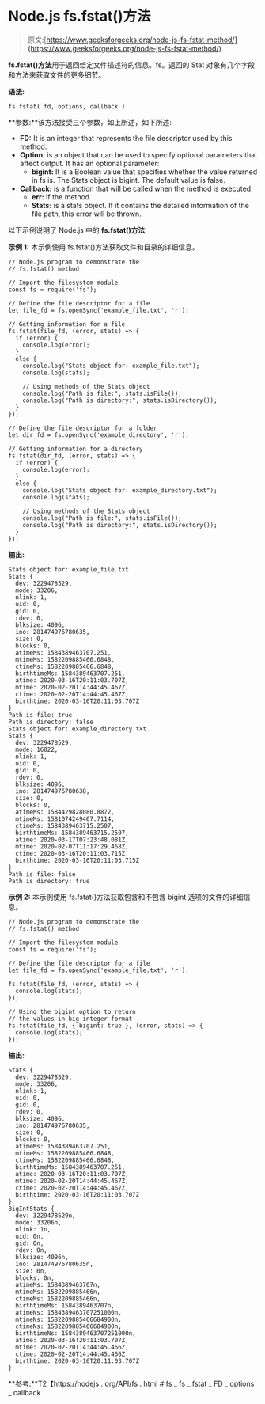 # Node.js fs.fstat()方法

> 原文:[https://www.geeksforgeeks.org/node-js-fs-fstat-method/](https://www.geeksforgeeks.org/node-js-fs-fstat-method/)

**fs.fstat()方法**用于返回给定文件描述符的信息。fs。返回的 Stat 对象有几个字段和方法来获取文件的更多细节。

**语法:**

```
fs.fstat( fd, options, callback )
```

**参数:**该方法接受三个参数，如上所述，如下所述:

*   **FD:** It is an integer that represents the file descriptor used by this method.
*   **Option:** is an object that can be used to specify optional parameters that affect output. It has an optional parameter:
    *   **bigint:** It is a Boolean value that specifies whether the value returned in fs is. The Stats object is bigint. The default value is false.
*   **Callback:** is a function that will be called when the method is executed.
    *   **err:** If the method
    *   **Stats:** is a stats object. If it contains the detailed information of the file path, this error will be thrown.

以下示例说明了 Node.js 中的 **fs.fstat()方法**:

**示例 1:** 本示例使用 fs.fstat()方法获取文件和目录的详细信息。

```
// Node.js program to demonstrate the
// fs.fstat() method

// Import the filesystem module
const fs = require('fs');

// Define the file descriptor for a file
let file_fd = fs.openSync('example_file.txt', 'r');

// Getting information for a file
fs.fstat(file_fd, (error, stats) => {
  if (error) {
    console.log(error);
  }
  else {
    console.log("Stats object for: example_file.txt");
    console.log(stats);

    // Using methods of the Stats object
    console.log("Path is file:", stats.isFile());
    console.log("Path is directory:", stats.isDirectory());
  }
});

// Define the file descriptor for a folder
let dir_fd = fs.openSync('example_directory', 'r');

// Getting information for a directory
fs.fstat(dir_fd, (error, stats) => {
  if (error) {
    console.log(error);
  }
  else {
    console.log("Stats object for: example_directory.txt");
    console.log(stats);

    // Using methods of the Stats object
    console.log("Path is file:", stats.isFile());
    console.log("Path is directory:", stats.isDirectory());
  }
});
```

**输出:**

```
Stats object for: example_file.txt
Stats {
  dev: 3229478529,
  mode: 33206,
  nlink: 1,
  uid: 0,
  gid: 0,
  rdev: 0,
  blksize: 4096,
  ino: 281474976780635,
  size: 0,
  blocks: 0,
  atimeMs: 1584389463707.251,
  mtimeMs: 1582209885466.6848,
  ctimeMs: 1582209885466.6848,
  birthtimeMs: 1584389463707.251,
  atime: 2020-03-16T20:11:03.707Z,
  mtime: 2020-02-20T14:44:45.467Z,
  ctime: 2020-02-20T14:44:45.467Z,
  birthtime: 2020-03-16T20:11:03.707Z
}
Path is file: true
Path is directory: false
Stats object for: example_directory.txt
Stats {
  dev: 3229478529,
  mode: 16822,
  nlink: 1,
  uid: 0,
  gid: 0,
  rdev: 0,
  blksize: 4096,
  ino: 281474976780638,
  size: 0,
  blocks: 0,
  atimeMs: 1584429828080.8872,
  mtimeMs: 1581074249467.7114,
  ctimeMs: 1584389463715.2507,
  birthtimeMs: 1584389463715.2507,
  atime: 2020-03-17T07:23:48.081Z,
  mtime: 2020-02-07T11:17:29.468Z,
  ctime: 2020-03-16T20:11:03.715Z,
  birthtime: 2020-03-16T20:11:03.715Z
}
Path is file: false
Path is directory: true
```

**示例 2:** 本示例使用 fs.fstat()方法获取包含和不包含 bigint 选项的文件的详细信息。

```
// Node.js program to demonstrate the
// fs.fstat() method

// Import the filesystem module
const fs = require('fs');

// Define the file descriptor for a file
let file_fd = fs.openSync('example_file.txt', 'r');

fs.fstat(file_fd, (error, stats) => {
  console.log(stats);
});

// Using the bigint option to return
// the values in big integer format
fs.fstat(file_fd, { bigint: true }, (error, stats) => {
  console.log(stats);
});
```

**输出:**

```
Stats {
  dev: 3229478529,
  mode: 33206,
  nlink: 1,
  uid: 0,
  gid: 0,
  rdev: 0,
  blksize: 4096,
  ino: 281474976780635,
  size: 0,
  blocks: 0,
  atimeMs: 1584389463707.251,
  mtimeMs: 1582209885466.6848,
  ctimeMs: 1582209885466.6848,
  birthtimeMs: 1584389463707.251,
  atime: 2020-03-16T20:11:03.707Z,
  mtime: 2020-02-20T14:44:45.467Z,
  ctime: 2020-02-20T14:44:45.467Z,
  birthtime: 2020-03-16T20:11:03.707Z
}
BigIntStats {
  dev: 3229478529n,
  mode: 33206n,
  nlink: 1n,
  uid: 0n,
  gid: 0n,
  rdev: 0n,
  blksize: 4096n,
  ino: 281474976780635n,
  size: 0n,
  blocks: 0n,
  atimeMs: 1584389463707n,
  mtimeMs: 1582209885466n,
  ctimeMs: 1582209885466n,
  birthtimeMs: 1584389463707n,
  atimeNs: 1584389463707251000n,
  mtimeNs: 1582209885466684900n,
  ctimeNs: 1582209885466684900n,
  birthtimeNs: 1584389463707251000n,
  atime: 2020-03-16T20:11:03.707Z,
  mtime: 2020-02-20T14:44:45.466Z,
  ctime: 2020-02-20T14:44:45.466Z,
  birthtime: 2020-03-16T20:11:03.707Z
}
```

**参考:**T2【https://nodejs . org/API/fs . html # fs _ fs _ fstat _ FD _ options _ callback
